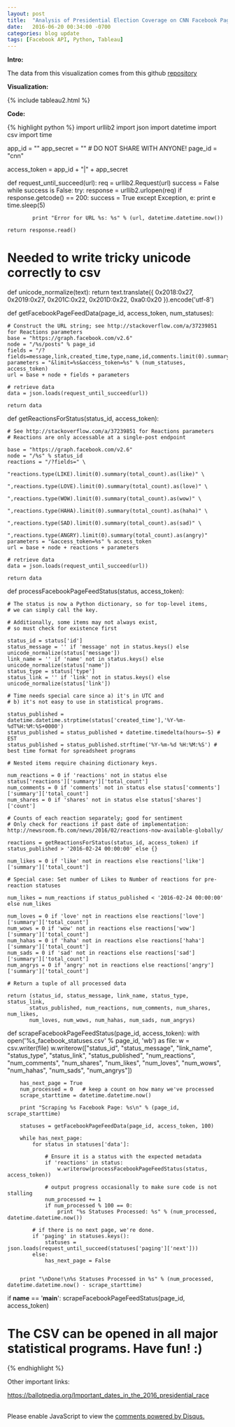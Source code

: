 ```yaml
---
layout: post
title:  "Analysis of Presidential Election Coverage on CNN Facebook Page"
date:   2016-06-20 00:34:00 -0700
categories: blog update
tags: [Facebook API, Python, Tableau]
---
```


<b> Intro: </b>

The data from this visualization comes from this github [repository](https://github.com/minimaxir/facebook-page-post-scraper)


<b> Visualization: </b>

{% include tableau2.html %}

<b> Code: </b>

{% highlight python %}
import urllib2
import json
import datetime
import csv
import time

app_id = "<FILL IN>"
app_secret = "<FILL IN>" # DO NOT SHARE WITH ANYONE!
page_id = "cnn"

access_token = app_id + "|" + app_secret

def request_until_succeed(url):
    req = urllib2.Request(url)
    success = False
    while success is False:
        try: 
            response = urllib2.urlopen(req)
            if response.getcode() == 200:
                success = True
        except Exception, e:
            print e
            time.sleep(5)
            
            print "Error for URL %s: %s" % (url, datetime.datetime.now())

    return response.read()

# Needed to write tricky unicode correctly to csv
def unicode_normalize(text):
	return text.translate({ 0x2018:0x27, 0x2019:0x27, 0x201C:0x22, 0x201D:0x22, 0xa0:0x20 }).encode('utf-8')

def getFacebookPageFeedData(page_id, access_token, num_statuses):
    
    # Construct the URL string; see http://stackoverflow.com/a/37239851 for Reactions parameters
    base = "https://graph.facebook.com/v2.6"
    node = "/%s/posts" % page_id 
    fields = "/?fields=message,link,created_time,type,name,id,comments.limit(0).summary(true),shares,reactions.limit(0).summary(true)"
    parameters = "&limit=%s&access_token=%s" % (num_statuses, access_token)
    url = base + node + fields + parameters
    
    # retrieve data
    data = json.loads(request_until_succeed(url))
    
    return data
    
def getReactionsForStatus(status_id, access_token):

	# See http://stackoverflow.com/a/37239851 for Reactions parameters
	# Reactions are only accessable at a single-post endpoint
	
    base = "https://graph.facebook.com/v2.6"
    node = "/%s" % status_id
    reactions = "/?fields=" \
    				"reactions.type(LIKE).limit(0).summary(total_count).as(like)" \
    				",reactions.type(LOVE).limit(0).summary(total_count).as(love)" \
    				",reactions.type(WOW).limit(0).summary(total_count).as(wow)" \
    				",reactions.type(HAHA).limit(0).summary(total_count).as(haha)" \
    				",reactions.type(SAD).limit(0).summary(total_count).as(sad)" \
    				",reactions.type(ANGRY).limit(0).summary(total_count).as(angry)"
    parameters = "&access_token=%s" % access_token
    url = base + node + reactions + parameters
    
    # retrieve data
    data = json.loads(request_until_succeed(url))
    
    return data
    

def processFacebookPageFeedStatus(status, access_token):
    
    # The status is now a Python dictionary, so for top-level items,
    # we can simply call the key.
    
    # Additionally, some items may not always exist,
    # so must check for existence first
    
    status_id = status['id']
    status_message = '' if 'message' not in status.keys() else unicode_normalize(status['message'])
    link_name = '' if 'name' not in status.keys() else unicode_normalize(status['name'])
    status_type = status['type']
    status_link = '' if 'link' not in status.keys() else unicode_normalize(status['link'])
    
    # Time needs special care since a) it's in UTC and
    # b) it's not easy to use in statistical programs.
    
    status_published = datetime.datetime.strptime(status['created_time'],'%Y-%m-%dT%H:%M:%S+0000')
    status_published = status_published + datetime.timedelta(hours=-5) # EST
    status_published = status_published.strftime('%Y-%m-%d %H:%M:%S') # best time format for spreadsheet programs
    
    # Nested items require chaining dictionary keys.
    
    num_reactions = 0 if 'reactions' not in status else status['reactions']['summary']['total_count']
    num_comments = 0 if 'comments' not in status else status['comments']['summary']['total_count']
    num_shares = 0 if 'shares' not in status else status['shares']['count']
    
    # Counts of each reaction separately; good for sentiment
    # Only check for reactions if past date of implementation: http://newsroom.fb.com/news/2016/02/reactions-now-available-globally/
    
    reactions = getReactionsForStatus(status_id, access_token) if status_published > '2016-02-24 00:00:00' else {}
    
    num_likes = 0 if 'like' not in reactions else reactions['like']['summary']['total_count']
    
    # Special case: Set number of Likes to Number of reactions for pre-reaction statuses
    
    num_likes = num_reactions if status_published < '2016-02-24 00:00:00' else num_likes
    
    num_loves = 0 if 'love' not in reactions else reactions['love']['summary']['total_count']
    num_wows = 0 if 'wow' not in reactions else reactions['wow']['summary']['total_count']
    num_hahas = 0 if 'haha' not in reactions else reactions['haha']['summary']['total_count']
    num_sads = 0 if 'sad' not in reactions else reactions['sad']['summary']['total_count']
    num_angrys = 0 if 'angry' not in reactions else reactions['angry']['summary']['total_count']
    
    # Return a tuple of all processed data
    
    return (status_id, status_message, link_name, status_type, status_link,
           status_published, num_reactions, num_comments, num_shares,  num_likes,
           num_loves, num_wows, num_hahas, num_sads, num_angrys)

def scrapeFacebookPageFeedStatus(page_id, access_token):
    with open('%s_facebook_statuses.csv' % page_id, 'wb') as file:
        w = csv.writer(file)
        w.writerow(["status_id", "status_message", "link_name", "status_type", "status_link",
           "status_published", "num_reactions", "num_comments", "num_shares", "num_likes",
           "num_loves", "num_wows", "num_hahas", "num_sads", "num_angrys"])
        
        has_next_page = True
        num_processed = 0   # keep a count on how many we've processed
        scrape_starttime = datetime.datetime.now()
        
        print "Scraping %s Facebook Page: %s\n" % (page_id, scrape_starttime)
        
        statuses = getFacebookPageFeedData(page_id, access_token, 100)
        
        while has_next_page:
            for status in statuses['data']:
            
            	# Ensure it is a status with the expected metadata
            	if 'reactions' in status:
                	w.writerow(processFacebookPageFeedStatus(status, access_token))
                
                # output progress occasionally to make sure code is not stalling
                num_processed += 1
                if num_processed % 100 == 0:
                    print "%s Statuses Processed: %s" % (num_processed, datetime.datetime.now())
					
            # if there is no next page, we're done.
            if 'paging' in statuses.keys():
                statuses = json.loads(request_until_succeed(statuses['paging']['next']))
            else:
                has_next_page = False
                
        
        print "\nDone!\n%s Statuses Processed in %s" % (num_processed, datetime.datetime.now() - scrape_starttime)


if __name__ == '__main__':
	scrapeFacebookPageFeedStatus(page_id, access_token)


# The CSV can be opened in all major statistical programs. Have fun! :)
{% endhighlight %}

Other important links:

https://ballotpedia.org/Important_dates_in_the_2016_presidential_race

<br>

<div id="disqus_thread"></div>
<script>
    
    var disqus_config = function () {
        this.page.url = 'http://johntilelli.com/blog/update/2016/06/20/analysis-of-pres-coverage-facebook-cnn-page.html';
        this.page.identifier = '/2016-06-20-analysis-of-pres-coverage-facebook-cnn-page'; // Replace PAGE_IDENTIFIER with your page's unique identifier variable
    };
    (function() {  // DON'T EDIT BELOW THIS LINE
        var d = document, s = d.createElement('script');
        
        s.src = '//www-johntilelli-com.disqus.com/embed.js';
        
        s.setAttribute('data-timestamp', +new Date());
        (d.head || d.body).appendChild(s);
    })();
</script>
<noscript>Please enable JavaScript to view the <a href="https://disqus.com/?ref_noscript" rel="nofollow">comments powered by Disqus.</a></noscript>
